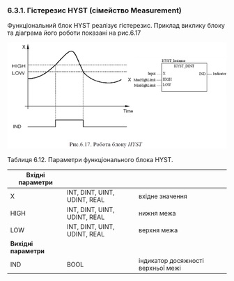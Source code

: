 ### 6.3.1. Гістерезис HYST (сімейство Measurement)  

Функціональний блок HYST реалізує гістерезис. Приклад виклику блоку та діаграма його роботи показані на рис.6.17 

![img](media6/6_17.png) 

Таблиця 6.12. Параметри функціонального блока HYST.

| Вхідні  параметри      |                              |                                     |
| ---------------------- | ---------------------------- | ----------------------------------- |
| X                      | INT, DINT, UINT, UDINT, REAL | вхідне значення                     |
| HIGH                   | INT, DINT, UINT, UDINT, REAL | нижня межа                          |
| LOW                    | INT, DINT, UINT, UDINT, REAL | верхня межа                         |
| **Вихідні  параметри** |                              |                                     |
| IND                    | BOOL                         | індикатор досяжності  верхньої межі |

 